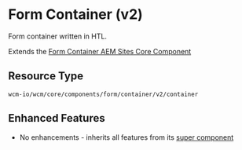 Form Container (v2)
====
Form container written in HTL.

Extends the [Form Container AEM Sites Core Component][extends-component]

## Resource Type
```
wcm-io/wcm/core/components/form/container/v2/container
```

## Enhanced Features

* No enhancements - inherits all features from its [super component][extends-component]

[extends-component]: https://github.com/adobe/aem-core-wcm-components/tree/master/content/src/content/jcr_root/apps/core/wcm/components/form/container/v2/container
